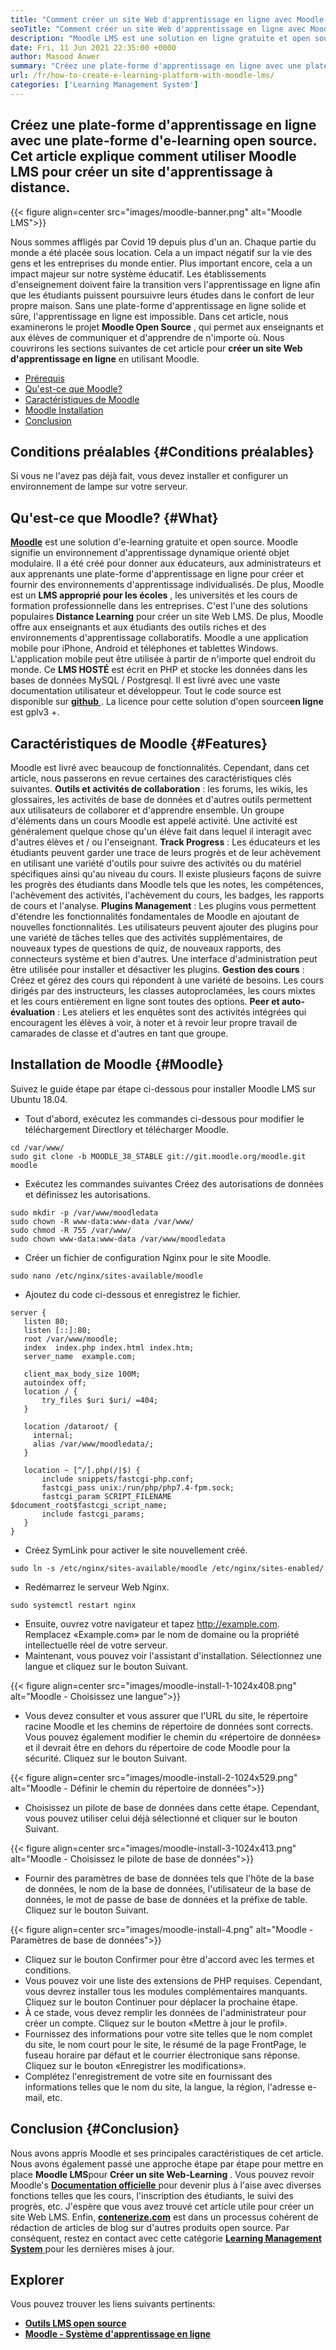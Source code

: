 ```yaml
---
title: "Comment créer un site Web d'apprentissage en ligne avec Moodle LMS" 
seoTitle: "Comment créer un site Web d'apprentissage en ligne avec Moodle LMS" 
description: "Moodle LMS est une solution en ligne gratuite et open source pour créer une plate-forme d'apprentissage en ligne. Consultez le guide pour vous familiariser avec lui." 
date: Fri, 11 Jun 2021 22:35:00 +0000
author: Masood Anwer
summary: "Créez une plate-forme d'apprentissage en ligne avec une plate-forme d'apprentissage en ligne open source. Cet article explique comment utiliser Moodle LMS pour créer un site d'apprentissage à distance." 
url: /fr/how-to-create-e-learning-platform-with-moodle-lms/
categories: ['Learning Management System']
---
```


## Créez une plate-forme d'apprentissage en ligne avec une plate-forme d'e-learning open source. Cet article explique comment utiliser Moodle LMS pour créer un site d'apprentissage à distance.

{{< figure align=center src="images/moodle-banner.png" alt="Moodle LMS">}}

Nous sommes affligés par Covid 19 depuis plus d'un an. Chaque partie du monde a été placée sous location. Cela a un impact négatif sur la vie des gens et les entreprises du monde entier. Plus important encore, cela a un impact majeur sur notre système éducatif. Les établissements d'enseignement doivent faire la transition vers l'apprentissage en ligne afin que les étudiants puissent poursuivre leurs études dans le confort de leur propre maison. Sans une plate-forme d'apprentissage en ligne solide et sûre, l'apprentissage en ligne est impossible. Dans cet article, nous examinerons le projet **Moodle Open Source** , qui permet aux enseignants et aux élèves de communiquer et d'apprendre de n'importe où.
Nous couvrirons les sections suivantes de cet article pour **créer un site Web d'apprentissage en ligne** en utilisant Moodle.
  * [Prérequis][1]
  * [Qu'est-ce que Moodle?][2]
  * [Caractéristiques de Moodle][3]
  * [Moodle Installation][4]
  * [Conclusion][5]

## Conditions préalables {#Conditions préalables}

Si vous ne l'avez pas déjà fait, vous devez installer et configurer un environnement de lampe sur votre serveur.

## Qu'est-ce que Moodle? {#What}

[ **Moodle**][6] est une solution d'e-learning gratuite et open source. Moodle signifie un environnement d'apprentissage dynamique orienté objet modulaire. Il a été créé pour donner aux éducateurs, aux administrateurs et aux apprenants une plate-forme d'apprentissage en ligne pour créer et fournir des environnements d'apprentissage individualisés. De plus, Moodle est un **LMS approprié pour les écoles** , les universités et les cours de formation professionnelle dans les entreprises. C'est l'une des solutions populaires **Distance Learning** pour créer un site Web LMS. De plus, Moodle offre aux enseignants et aux étudiants des outils riches et des environnements d'apprentissage collaboratifs. Moodle a une application mobile pour iPhone, Android et téléphones et tablettes Windows. L'application mobile peut être utilisée à partir de n'importe quel endroit du monde. Ce **LMS HOSTÉ** est écrit en PHP et stocke les données dans les bases de données MySQL / Postgresql. Il est livré avec une vaste documentation utilisateur et développeur. Tout le code source est disponible sur [ **github** ][7]. La licence pour cette solution d'open source**en ligne** est gplv3 +.

## Caractéristiques de Moodle {#Features}

Moodle est livré avec beaucoup de fonctionnalités. Cependant, dans cet article, nous passerons en revue certaines des caractéristiques clés suivantes.
**Outils et activités de collaboration** : les forums, les wikis, les glossaires, les activités de base de données et d'autres outils permettent aux utilisateurs de collaborer et d'apprendre ensemble. Un groupe d'éléments dans un cours Moodle est appelé activité. Une activité est généralement quelque chose qu'un élève fait dans lequel il interagit avec d'autres élèves et / ou l'enseignant.
**Track Progress** : Les éducateurs et les étudiants peuvent garder une trace de leurs progrès et de leur achèvement en utilisant une variété d'outils pour suivre des activités ou du matériel spécifiques ainsi qu'au niveau du cours. Il existe plusieurs façons de suivre les progrès des étudiants dans Moodle tels que les notes, les compétences, l'achèvement des activités, l'achèvement du cours, les badges, les rapports de cours et l'analyse.
**Plugins Management** : Les plugins vous permettent d'étendre les fonctionnalités fondamentales de Moodle en ajoutant de nouvelles fonctionnalités. Les utilisateurs peuvent ajouter des plugins pour une variété de tâches telles que des activités supplémentaires, de nouveaux types de questions de quiz, de nouveaux rapports, des connecteurs système et bien d'autres. Une interface d'administration peut être utilisée pour installer et désactiver les plugins.
**Gestion des cours** : Créez et gérez des cours qui répondent à une variété de besoins. Les cours dirigés par des instructeurs, les classes autoproclamées, les cours mixtes et les cours entièrement en ligne sont toutes des options.
**Peer et auto-évaluation** : Les ateliers et les enquêtes sont des activités intégrées qui encouragent les élèves à voir, à noter et à revoir leur propre travail de camarades de classe et d'autres en tant que groupe.

## Installation de Moodle {#Moodle}

Suivez le guide étape par étape ci-dessous pour installer Moodle LMS sur Ubuntu 18.04.
  * Tout d'abord, exécutez les commandes ci-dessous pour modifier le téléchargement Directlory et télécharger Moodle.
```
cd /var/www/
sudo git clone -b MOODLE_38_STABLE git://git.moodle.org/moodle.git moodle
```
  * Exécutez les commandes suivantes Créez des autorisations de données et définissez les autorisations.
```
sudo mkdir -p /var/www/moodledata
sudo chown -R www-data:www-data /var/www/
sudo chmod -R 755 /var/www/
sudo chown www-data:www-data /var/www/moodledata
```
  * Créer un fichier de configuration Nginx pour le site Moodle.
```
sudo nano /etc/nginx/sites-available/moodle
```
  * Ajoutez du code ci-dessous et enregistrez le fichier.
```
server {
   listen 80;
   listen [::]:80;
   root /var/www/moodle;
   index  index.php index.html index.htm;
   server_name  example.com;

   client_max_body_size 100M;
   autoindex off;
   location / {
       try_files $uri $uri/ =404;
   }

   location /dataroot/ {
     internal;
     alias /var/www/moodledata/;
   }

   location ~ [^/].php(/|$) {
       include snippets/fastcgi-php.conf;
       fastcgi_pass unix:/run/php/php7.4-fpm.sock;
       fastcgi_param SCRIPT_FILENAME $document_root$fastcgi_script_name;
       include fastcgi_params;
   }
}
```
  * Créez SymLink pour activer le site nouvellement créé.
```
sudo ln -s /etc/nginx/sites-available/moodle /etc/nginx/sites-enabled/
```
  * Redémarrez le serveur Web Nginx.
```
sudo systemctl restart nginx
```
  * Ensuite, ouvrez votre navigateur et tapez http://example.com. Remplacez «Example.com» par le nom de domaine ou la propriété intellectuelle réel de votre serveur.
  * Maintenant, vous pouvez voir l'assistant d'installation. Sélectionnez une langue et cliquez sur le bouton Suivant.

{{< figure align=center src="images/moodle-install-1-1024x408.png" alt="Moodle - Choisissez une langue">}}

  * Vous devez consulter et vous assurer que l'URL du site, le répertoire racine Moodle et les chemins de répertoire de données sont corrects. Vous pouvez également modifier le chemin du «répertoire de données» et il devrait être en dehors du répertoire de code Moodle pour la sécurité. Cliquez sur le bouton Suivant.

{{< figure align=center src="images/moodle-install-2-1024x529.png" alt="Moodle - Définir le chemin du répertoire de données">}}

  * Choisissez un pilote de base de données dans cette étape. Cependant, vous pouvez utiliser celui déjà sélectionné et cliquer sur le bouton Suivant.

{{< figure align=center src="images/moodle-install-3-1024x413.png" alt="Moodle - Choisissez le pilote de base de données">}}

  * Fournir des paramètres de base de données tels que l'hôte de la base de données, le nom de la base de données, l'utilisateur de la base de données, le mot de passe de base de données et la préfixe de table. Cliquez sur le bouton Suivant.

{{< figure align=center src="images/moodle-install-4.png" alt="Moodle - Paramètres de base de données">}}

  * Cliquez sur le bouton Confirmer pour être d'accord avec les termes et conditions.
  * Vous pouvez voir une liste des extensions de PHP requises. Cependant, vous devrez installer tous les modules complémentaires manquants. Cliquez sur le bouton Continuer pour déplacer la prochaine étape.
  * À ce stade, vous devez remplir les données de l'administrateur pour créer un compte. Cliquez sur le bouton «Mettre à jour le profil».
  * Fournissez des informations pour votre site telles que le nom complet du site, le nom court pour le site, le résumé de la page FrontPage, le fuseau horaire par défaut et le courrier électronique sans réponse. Cliquez sur le bouton «Enregistrer les modifications».
  * Complétez l'enregistrement de votre site en fournissant des informations telles que le nom du site, la langue, la région, l'adresse e-mail, etc.

## Conclusion {#Conclusion}

Nous avons appris Moodle et ses principales caractéristiques de cet article. Nous avons également passé une approche étape par étape pour mettre en place **Moodle LMS**pour **Créer un site Web-Learning** . Vous pouvez revoir Moodle's [**Documentation officielle** ][8] pour devenir plus à l'aise avec diverses fonctions telles que les cours, l'inscription des étudiants, le suivi des progrès, etc. J'espère que vous avez trouvé cet article utile pour créer un site Web LMS.
Enfin, [ **contenerize.com**][9] est dans un processus cohérent de rédaction de articles de blog sur d'autres produits open source. Par conséquent, restez en contact avec cette catégorie [**Learning Management System** ][10] pour les dernières mises à jour.

## Explorer
Vous pouvez trouver les liens suivants pertinents:
  * [ **Outils LMS open source** ][11]
  * [ **Moodle - Système d'apprentissage en ligne** ][12]



[1]: #Prerequisites
[2]: #What
[3]: #Features
[4]: #Moodle
[5]: #Conclusion
[6]: https://moodle.org/
[7]: https://github.com/moodle/moodle
[8]: https://docs.moodle.org/
[9]: https://containerize.com
[10]: https://blog.containerize.com/category/learning-management-system/
[11]: https://products.containerize.com/lms/
[12]: https://products.containerize.com/lms/moodle/
